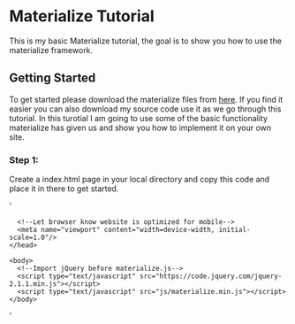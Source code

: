 # Materialize Tutorial
This is my basic Materialize tutorial, the goal is to show you how to use the materialize framework.

## Getting Started 
To get started please download the materialize files from [here](http://materializecss.com/getting-started.html). If you find it easier you can also download my source code use it as we go through this tutorial. In this turotial I am going to use some of the basic functionality materialize has given us and show you how to implement it on your own site.

### Step 1:
Create a index.html page in your local directory and copy this code and place it in there to get started. 

'  
<!DOCTYPE html>
  <html>
    <head>
      <!--Import Google Icon Font-->
      <link href="http://fonts.googleapis.com/icon?family=Material+Icons" rel="stylesheet">
      <!--Import materialize.css-->
      <link type="text/css" rel="stylesheet" href="css/materialize.min.css"  media="screen,projection"/>

      <!--Let browser know website is optimized for mobile-->
      <meta name="viewport" content="width=device-width, initial-scale=1.0"/>
    </head>

    <body>
      <!--Import jQuery before materialize.js-->
      <script type="text/javascript" src="https://code.jquery.com/jquery-2.1.1.min.js"></script>
      <script type="text/javascript" src="js/materialize.min.js"></script>
    </body>
  </html>
'



